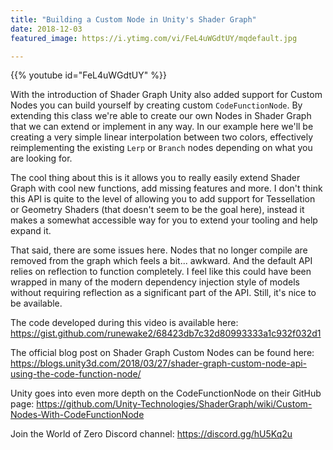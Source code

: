 ```yaml
---
title: "Building a Custom Node in Unity's Shader Graph"
date: 2018-12-03
featured_image: https://i.ytimg.com/vi/FeL4uWGdtUY/mqdefault.jpg

---
```


{{% youtube id="FeL4uWGdtUY" %}}

With the introduction of Shader Graph Unity also added support for Custom Nodes you can build yourself by creating custom `CodeFunctionNode`. By extending this class we're able to create our own Nodes in Shader Graph that we can extend or implement in any way. In our example here we'll be creating a very simple linear interpolation between two colors, effectively reimplementing the existing `Lerp` or `Branch` nodes depending on what you are looking for.

The cool thing about this is it allows you to really easily extend Shader Graph with cool new functions, add missing features and more. I don't think this API is quite to the level of allowing you to add support for Tessellation or Geometry Shaders (that doesn't seem to be the goal here), instead it makes a somewhat accessible way for you to extend your tooling and help expand it.

That said, there are some issues here. Nodes that no longer compile are removed from the graph which feels a bit... awkward. And the default API relies on reflection to function completely. I feel like this could have been wrapped in many of the modern dependency injection style of models without requiring reflection as a significant part of the API. Still, it's nice to be available.

The code developed during this video is available here: https://gist.github.com/runewake2/68423db7c32d80993333a1c932f032d1

The official blog post on Shader Graph Custom Nodes can be found here: https://blogs.unity3d.com/2018/03/27/shader-graph-custom-node-api-using-the-code-function-node/

Unity goes into even more depth on the CodeFunctionNode on their GitHub page: https://github.com/Unity-Technologies/ShaderGraph/wiki/Custom-Nodes-With-CodeFunctionNode

Join the World of Zero Discord channel: https://discord.gg/hU5Kq2u